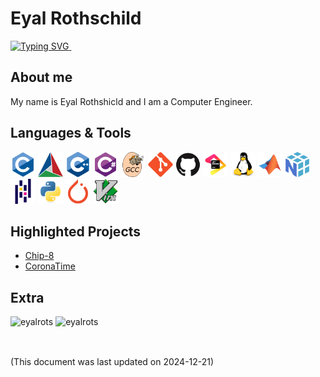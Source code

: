 <!-- markdownlint-disable MD033 MD041-->

<div >
<h1>
Eyal Rothschild
</h1>
<div >
<a href="https://git.io/typing-svg" >
<img src="https://readme-typing-svg.herokuapp.com?font=Fira+Code&size=20&color=36BCF7FF&pause=250&width=800&height=75&lines=Computer%20Engineer;Low%20level%20enthusiast" alt="Typing SVG" />
</a>
<img src="https://github-readme-stats.vercel.app/api?username=eyalrots&show_icons=true&locale=en&theme=grovbox" alt="" />
</div>
<div >
<h2>
About me
</h2>
My name is Eyal Rothshicld and I am a Computer Engineer.
</div>
<div >
<h2>
Languages & Tools
</h2>
<img src="https://raw.githubusercontent.com/devicons/devicon/master/icons/c/c-original.svg" width="40" height="40" alt="c" />
<img src="https://raw.githubusercontent.com/devicons/devicon/master/icons/cmake/cmake-original.svg" width="40" height="40" alt="cmake" />
<img src="https://raw.githubusercontent.com/devicons/devicon/master/icons/cplusplus/cplusplus-original.svg" width="40" height="40" alt="cplusplus" />
<img src="https://raw.githubusercontent.com/devicons/devicon/master/icons/csharp/csharp-original.svg" width="40" height="40" alt="csharp" />
<img src="https://raw.githubusercontent.com/devicons/devicon/master/icons/gcc/gcc-original.svg" width="40" height="40" alt="gcc" />
<img src="https://raw.githubusercontent.com/devicons/devicon/master/icons/git/git-original.svg" width="40" height="40" alt="git" />
<img src="https://raw.githubusercontent.com/devicons/devicon/master/icons/github/github-original.svg" width="40" height="40" alt="github" />
<img src="https://raw.githubusercontent.com/devicons/devicon/master/icons/jetbrains/jetbrains-original.svg" width="40" height="40" alt="jetbrains" />
<img src="https://raw.githubusercontent.com/devicons/devicon/master/icons/linux/linux-original.svg" width="40" height="40" alt="linux" />
<img src="https://raw.githubusercontent.com/devicons/devicon/master/icons/matlab/matlab-original.svg" width="40" height="40" alt="matlab" />
<img src="https://raw.githubusercontent.com/devicons/devicon/master/icons/numpy/numpy-original.svg" width="40" height="40" alt="numpy" />
<img src="https://raw.githubusercontent.com/devicons/devicon/master/icons/pandas/pandas-original.svg" width="40" height="40" alt="pandas" />
<img src="https://raw.githubusercontent.com/devicons/devicon/master/icons/python/python-original.svg" width="40" height="40" alt="python" />
<img src="https://raw.githubusercontent.com/devicons/devicon/master/icons/pytorch/pytorch-original.svg" width="40" height="40" alt="pytorch" />
<img src="https://raw.githubusercontent.com/devicons/devicon/master/icons/vim/vim-original.svg" width="40" height="40" alt="vim" />
</div>
<div >
<h2>
Highlighted Projects
</h2>
<ul>
<li>
	<a href="https://www.github.com/eyalrots/Chip-8" >
Chip-8
</a>

</li>
<li>
	<a href="https://www.github.com/eyalrots/CoronaTime" >
CoronaTime
</a>

</li>
</ul>
</div>
<div >
<h2>
Extra
</h2>
<img src="https://github-readme-stats.vercel.app/api/top-langs?username=eyalrots&show_icons=true&locale=en&layout=compact&theme=grovbox" alt="eyalrots" />
<img src="https://github-readme-streak-stats.herokuapp.com/?user=eyalrots&theme=grovbox" alt="eyalrots" />
</div>
</div>
<div >
<h2>

</h2>
</br>
(This document was last updated on 2024-12-21)
</div>
